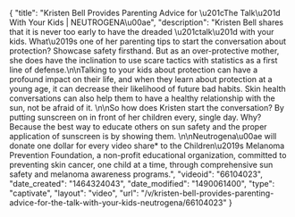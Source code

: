 {
    "title": "Kristen Bell Provides Parenting Advice for \u201cThe Talk\u201d With Your Kids | NEUTROGENA\u00ae",
    "description": "Kristen Bell shares that it is never too early to have the dreaded \u201ctalk\u201d with your kids. What\u2019s one of her parenting tips to start the conversation about protection? Showcase safety firsthand. But as an over-protective mother, she does have the inclination to use scare tactics with statistics as a first line of defense.\n\nTalking to your kids about protection can have a profound impact on their life, and when they learn about protection at a young age, it can decrease their likelihood of future bad habits. Skin health conversations can also help them to have a healthy relationship with the sun, not be afraid of it. \n\nSo how does Kristen start the conversation? By putting sunscreen on in front of her children every, single day. Why? Because the best way to educate others on sun safety and the proper application of sunscreen is by showing them. \n\nNeutrogena\u00ae will donate one dollar for every video share* to the Children\u2019s Melanoma Prevention Foundation, a non-profit educational organization, committed to preventing skin cancer, one child at a time, through comprehensive sun safety and melanoma awareness programs.",
    "videoid": "66104023",
    "date_created": "1464324043",
    "date_modified": "1490061400",
    "type": "captivate",
    "layout": "video",
    "url": "\/v\/kristen-bell-provides-parenting-advice-for-the-talk-with-your-kids-neutrogena\/66104023"
}